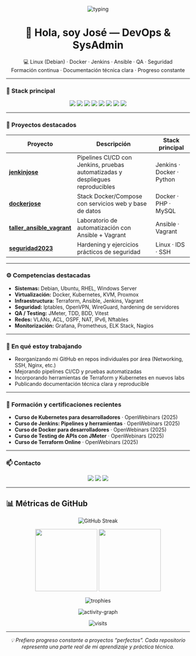 <p align="center">
  <img src="https://readme-typing-svg.herokuapp.com?duration=2500&pause=700&color=1F6FEB&center=true&vCenter=true&lines=DevOps+%26+SysAdmin+(Debian);CI%2FCD+%7C+Docker+%7C+Ansible+%7C+Jenkins;QA+%26+Seguridad;Aprendizaje+continuo+y+proyectos+reales" alt="typing">
</p>

<h1 align="center">👋 Hola, soy José — DevOps & SysAdmin</h1>

<p align="center">
  💻 Linux (Debian) · Docker · Jenkins · Ansible · QA · Seguridad  
  <br>
  Formación continua · Documentación técnica clara · Progreso constante
</p>

---

### 🔧 Stack principal

<p align="center">
  <img src="https://img.shields.io/badge/Linux-Debian-informational?style=flat&logo=debian&logoColor=white&color=FF4747"/>
  <img src="https://img.shields.io/badge/Docker-blue?style=flat&logo=docker&logoColor=white"/>
  <img src="https://img.shields.io/badge/Ansible-red?style=flat&logo=ansible&logoColor=white"/>
  <img src="https://img.shields.io/badge/Jenkins-black?style=flat&logo=jenkins&logoColor=white"/>
  <img src="https://img.shields.io/badge/Terraform-623CE4?style=flat&logo=terraform&logoColor=white"/>
  <img src="https://img.shields.io/badge/Kubernetes-326CE5?style=flat&logo=kubernetes&logoColor=white"/>
  <img src="https://img.shields.io/badge/Python-yellow?style=flat&logo=python&logoColor=white"/>
  <img src="https://img.shields.io/badge/GitHub-black?style=flat&logo=github"/>
</p>

---

### 🚀 Proyectos destacados

| Proyecto | Descripción | Stack principal |
|-----------|--------------|----------------|
| [**jenkinjose**](https://github.com/joseantoniocgonzalez/jenkinjose) | Pipelines CI/CD con Jenkins, pruebas automatizadas y despliegues reproducibles | Jenkins · Docker · Python |
| [**dockerjose**](https://github.com/joseantoniocgonzalez/dockerjose) | Stack Docker/Compose con servicios web y base de datos | Docker · PHP · MySQL |
| [**taller_ansible_vagrant**](https://github.com/joseantoniocgonzalez/taller_ansible_vagrant) | Laboratorio de automatización con Ansible + Vagrant | Ansible · Vagrant |
| [**seguridad2023**](https://github.com/joseantoniocgonzalez/seguridad2023) | Hardening y ejercicios prácticos de seguridad | Linux · IDS · SSH |

---

### ⚙️ Competencias destacadas

- **Sistemas:** Debian, Ubuntu, RHEL, Windows Server  
- **Virtualización:** Docker, Kubernetes, KVM, Proxmox  
- **Infraestructura:** Terraform, Ansible, Jenkins, Vagrant  
- **Seguridad:** Iptables, OpenVPN, WireGuard, hardening de servidores  
- **QA / Testing:** JMeter, TDD, BDD, Vitest  
- **Redes:** VLANs, ACL, OSPF, NAT, IPv6, Nftables  
- **Monitorización:** Grafana, Prometheus, ELK Stack, Nagios  

---

### 🧭 En qué estoy trabajando

- Reorganizando mi GitHub en repos individuales por área (Networking, SSH, Nginx, etc.)  
- Mejorando pipelines CI/CD y pruebas automatizadas  
- Incorporando herramientas de Terraform y Kubernetes en nuevos labs  
- Publicando documentación técnica clara y reproducible  

---

### 🧠 Formación y certificaciones recientes

- **Curso de Kubernetes para desarrolladores** · OpenWebinars (2025)  
- **Curso de Jenkins: Pipelines y herramientas** · OpenWebinars (2025)  
- **Curso de Docker para desarrolladores** · OpenWebinars (2025)  
- **Curso de Testing de APIs con JMeter** · OpenWebinars (2025)  
- **Curso de Terraform Online** · OpenWebinars (2025)

---

### 📫 Contacto

<p align="center">
  <a href="https://www.linkedin.com/in/joseantoniocgonzalez"><img src="https://img.shields.io/badge/LinkedIn-Jose%20Antonio%20Gonzalez-blue?style=flat&logo=linkedin"></a>
  <a href="mailto:joseantoniocgonzalez83@gmail.com"><img src="https://img.shields.io/badge/Email-joseantoniocgonzalez83%40gmail.com-success?style=flat&logo=gmail"></a>
  <a href="https://eldragondealejandria.joseantoniocgonzalez.es/portada"><img src="https://img.shields.io/badge/Web-El%20Dragón%20de%20Alejandría-orange?style=flat&logo=firefox"></a>
</p>

---

## 📊 Métricas de GitHub

<p align="center">
  <img src="https://streak-stats.demolab.com?user=joseantoniocgonzalez&hide_border=true" alt="GitHub Streak" />
</p>

<p align="center">
  <img height="170" src="https://github-readme-stats.vercel.app/api?username=joseantoniocgonzalez&show_icons=true&hide_title=true&include_all_commits=true&count_private=true&hide_border=true" />
  <img height="170" src="https://github-readme-stats.vercel.app/api/top-langs/?username=joseantoniocgonzalez&layout=compact&langs_count=8&hide_border=true" />
</p>

<p align="center">
  <img src="https://github-profile-trophy.vercel.app/?username=joseantoniocgonzalez&no-frame=true&no-bg=true&margin-w=10&column=6" alt="trophies"/>
</p>

<p align="center">
  <img src="https://github-readme-activity-graph.vercel.app/graph?username=joseantoniocgonzalez&radius=8&hide_border=true" alt="activity-graph"/>
</p>

<p align="center">
  <img src="https://komarev.com/ghpvc/?username=joseantoniocgonzalez&label=Visitas&style=flat" alt="visits"/>
</p>

---

<p align="center">
  <i>💡 Prefiero progreso constante a proyectos “perfectos”.  
  Cada repositorio representa una parte real de mi aprendizaje y práctica técnica.</i>
</p>


